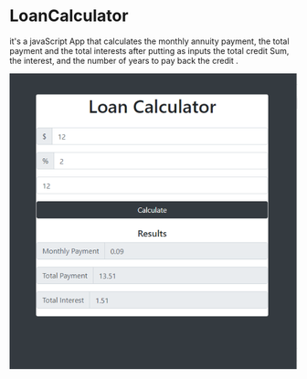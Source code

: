 # LoanCalculator
it's a javaScript App that calculates the monthly annuity payment, the total payment and the total interests
after putting as inputs the total credit Sum, the interest, and the number of years to pay back the credit .



![alt text](https://github.com/inesChebil/LoanCalculator/blob/master/img/loanCalcular1.PNG)